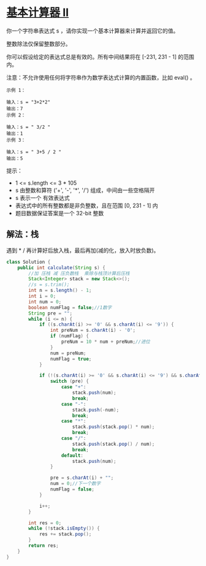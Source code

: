 # [基本计算器 II](https://leetcode.cn/problems/basic-calculator-ii/description/)
你一个字符串表达式 s ，请你实现一个基本计算器来计算并返回它的值。

整数除法仅保留整数部分。

你可以假设给定的表达式总是有效的。所有中间结果将在 [-231, 231 - 1] 的范围内。

注意：不允许使用任何将字符串作为数学表达式计算的内置函数，比如 eval() 。

````
示例 1：

输入：s = "3+2*2"
输出：7
示例 2：

输入：s = " 3/2 "
输出：1
示例 3：

输入：s = " 3+5 / 2 "
输出：5
````
提示：

- 1 <= s.length <= 3 * 105
- s 由整数和算符 ('+', '-', '*', '/') 组成，中间由一些空格隔开
- s 表示一个 有效表达式
- 表达式中的所有整数都是非负整数，且在范围 [0, 231 - 1] 内
- 题目数据保证答案是一个 32-bit 整数

## 解法：栈
遇到 * / 再计算好后放入栈，最后再加(减的化，放入时放负数)。
````java
class Solution {
    public int calculate(String s) {
        //加 压栈 减 压负数栈  乘除与栈顶计算后压栈
        Stack<Integer> stack = new Stack<>();
        //s = s.trim();
        int n = s.length() - 1;
        int i = 0;
        int num = 0;
        boolean numFlag = false;//1数字
        String pre = "";
        while (i <= n) {
            if ((s.charAt(i) >= '0' && s.charAt(i) <= '9')) {
                int preNum = s.charAt(i) - '0';
                if (numFlag) {
                    preNum = 10 * num + preNum;//进位
                }
                num = preNum;
                numFlag = true;
            }

            if (!(s.charAt(i) >= '0' && s.charAt(i) <= '9') && s.charAt(i) != ' ' || i == n) {
                switch (pre) {
                    case "+":
                        stack.push(num);
                        break;
                    case "-":
                        stack.push(-num);
                        break;
                    case "*":
                        stack.push(stack.pop() * num);
                        break;
                    case "/":
                        stack.push(stack.pop() / num);
                        break;
                    default:
                        stack.push(num);
                }

                pre = s.charAt(i) + "";
                num = 0;//下一个数字
                numFlag = false;
            }

            i++;
        }

        int res = 0;
        while (!stack.isEmpty()) {
            res += stack.pop();
        }
        return res;
    }
}
````